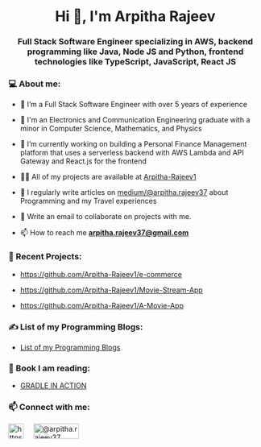 <h1 align="center">Hi 👋, I'm Arpitha Rajeev</h1>
<h3 align="center">Full Stack Software Engineer specializing in AWS, backend programming like Java, Node JS and Python, frontend technologies like TypeScript, JavaScript, React JS</h3>

 <h3 align="left">💻 About me:</h3>

- 🔭 I’m a Full Stack Software Engineer with over 5 years of experience

- 🌱 I'm an Electronics and Communication Engineering graduate with a minor in Computer Science, Mathematics, and Physics

- 👯 I’m currently working on building a Personal Finance Management platform that uses a serverless backend with AWS Lambda and API Gateway and React.js for the frontend

- 👨‍💻 All of my projects are available at [Arpitha-Rajeev1](https://github.com/Arpitha-Rajeev1)

- 📝 I regularly write articles on [medium/@arpitha.rajeev37](https://medium.com/@arpitha.rajeev37) about Programming and my Travel experiences

- 💬 Write an email to collaborate on projects with me.

- 📫 How to reach me **arpitha.rajeev37@gmail.com**

<h3 align="left">🔧 Recent Projects:</h3>

- https://github.com/Arpitha-Rajeev1/e-commerce

- https://github.com/Arpitha-Rajeev1/Movie-Stream-App

- https://github.com/Arpitha-Rajeev1/A-Movie-App

<h3 align="left">✍ List of my Programming Blogs:</h3>

- [List of my Programming Blogs](https://medium.com/@arpitha.rajeev37/list-of-my-programming-blogs-a5205c4429ac)

<h3 align="left">📖 Book I am reading:</h3>

- <a href="https://m.media-amazon.com/images/W/MEDIAX_849526-T1/images/I/611QmrGM-YL._SL1500_.jpg" target="_blank">GRADLE IN ACTION</a> &nbsp;
 
<h3 align="left">📫 Connect with me:</h3>

<p align="left">
 <a href="https://www.linkedin.com/in/arpitha-rajeev-1107b3203/" target="_blank"><img align="center" src="https://cdn-icons-png.flaticon.com/512/145/145807.png" alt="https://www.linkedin.com/in/arpitha-rajeev-1107b3203/" height="30" width="30" /></a> &nbsp; &nbsp;
 <a href="https://medium.com/@arpitha.rajeev37" target="_blank"><img align="center" src="https://miro.medium.com/max/8976/1*Ra88BZ-CSTovFS2ZSURBgg.png" alt="@arpitha.rajeev37" height="30" width="90" /></a>
</p>


<br />
<br />
<br />

<!-- <p><img align="center" src="https://github-readme-stats.vercel.app/api/top-langs?username=arpitha-rajeev1&show_icons=true&locale=en&layout=compact" alt="arpitha-rajeev1" /></p> !>

